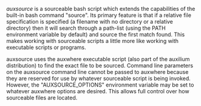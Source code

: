 *auxsource* is a sourceable bash script which extends the capabilities
of the built-in bash command "source". Its primary feature is that
if a relative file specification is specified (a filename with no
directory or a relative directory) then it will search through 
a path-list (using the PATH environment variable by default) and
source the first match found. This makes working with sourceable
scripts a little more like working with executable scripts or programs.

auxsource uses the auxwhere executable script (also part of the auxilium
distribution) to find the exact file to be sourced. Command line parameters
on the auxsource command line cannot be passed to auxwhere because they
are reserved for use by whatever sourceable script is being invoked. However,
the "AUXSOURCE_OPTIONS" environment variable may be set to whatever auxwhere
options are desired. This allows full control over how sourceable files are
located.
